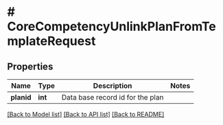 # # CoreCompetencyUnlinkPlanFromTemplateRequest

## Properties

Name | Type | Description | Notes
------------ | ------------- | ------------- | -------------
**planid** | **int** | Data base record id for the plan |

[[Back to Model list]](../../README.md#models) [[Back to API list]](../../README.md#endpoints) [[Back to README]](../../README.md)
